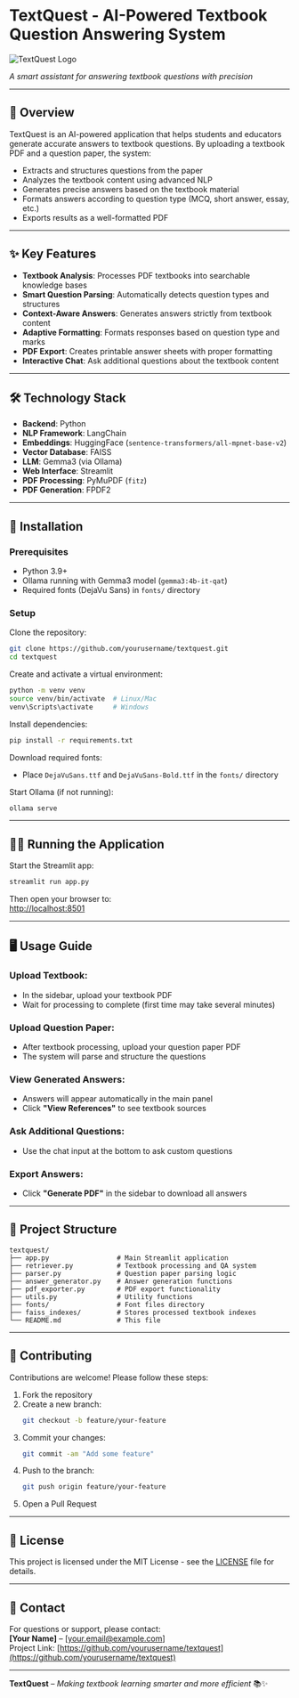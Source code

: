 
# TextQuest - AI-Powered Textbook Question Answering System

![TextQuest Logo](logo.png)

*A smart assistant for answering textbook questions with precision*

---

## 📖 Overview

TextQuest is an AI-powered application that helps students and educators generate accurate answers to textbook questions. By uploading a textbook PDF and a question paper, the system:

- Extracts and structures questions from the paper  
- Analyzes the textbook content using advanced NLP  
- Generates precise answers based on the textbook material  
- Formats answers according to question type (MCQ, short answer, essay, etc.)  
- Exports results as a well-formatted PDF

---

## ✨ Key Features

- **Textbook Analysis**: Processes PDF textbooks into searchable knowledge bases  
- **Smart Question Parsing**: Automatically detects question types and structures  
- **Context-Aware Answers**: Generates answers strictly from textbook content  
- **Adaptive Formatting**: Formats responses based on question type and marks  
- **PDF Export**: Creates printable answer sheets with proper formatting  
- **Interactive Chat**: Ask additional questions about the textbook content

---

## 🛠️ Technology Stack

- **Backend**: Python  
- **NLP Framework**: LangChain  
- **Embeddings**: HuggingFace (`sentence-transformers/all-mpnet-base-v2`)  
- **Vector Database**: FAISS  
- **LLM**: Gemma3 (via Ollama)  
- **Web Interface**: Streamlit  
- **PDF Processing**: PyMuPDF (`fitz`)  
- **PDF Generation**: FPDF2

---

## 🚀 Installation

### Prerequisites

- Python 3.9+  
- Ollama running with Gemma3 model (`gemma3:4b-it-qat`)  
- Required fonts (DejaVu Sans) in `fonts/` directory

### Setup

Clone the repository:

```bash
git clone https://github.com/yourusername/textquest.git
cd textquest
```

Create and activate a virtual environment:

```bash
python -m venv venv
source venv/bin/activate  # Linux/Mac
venv\Scripts\activate     # Windows
```

Install dependencies:

```bash
pip install -r requirements.txt
```

Download required fonts:

- Place `DejaVuSans.ttf` and `DejaVuSans-Bold.ttf` in the `fonts/` directory

Start Ollama (if not running):

```bash
ollama serve
```

---

## 🏃‍♂️ Running the Application

Start the Streamlit app:

```bash
streamlit run app.py
```

Then open your browser to:  
[http://localhost:8501](http://localhost:8501)

---

## 🖥️ Usage Guide

### Upload Textbook:

- In the sidebar, upload your textbook PDF  
- Wait for processing to complete (first time may take several minutes)

### Upload Question Paper:

- After textbook processing, upload your question paper PDF  
- The system will parse and structure the questions

### View Generated Answers:

- Answers will appear automatically in the main panel  
- Click **"View References"** to see textbook sources

### Ask Additional Questions:

- Use the chat input at the bottom to ask custom questions

### Export Answers:

- Click **"Generate PDF"** in the sidebar to download all answers

---

## 📂 Project Structure

```
textquest/
├── app.py                 # Main Streamlit application
├── retriever.py           # Textbook processing and QA system
├── parser.py              # Question paper parsing logic
├── answer_generator.py    # Answer generation functions
├── pdf_exporter.py        # PDF export functionality
├── utils.py               # Utility functions
├── fonts/                 # Font files directory
├── faiss_indexes/         # Stores processed textbook indexes
└── README.md              # This file
```

---

## 🤝 Contributing

Contributions are welcome! Please follow these steps:

1. Fork the repository  
2. Create a new branch:  
   ```bash
   git checkout -b feature/your-feature
   ```
3. Commit your changes:  
   ```bash
   git commit -am "Add some feature"
   ```
4. Push to the branch:  
   ```bash
   git push origin feature/your-feature
   ```
5. Open a Pull Request

---

## 📜 License

This project is licensed under the MIT License - see the [LICENSE](LICENSE) file for details.

---

## 📧 Contact

For questions or support, please contact:  
**[Your Name]** – [your.email@example.com]  
Project Link: [https://github.com/yourusername/textquest](https://github.com/yourusername/textquest)

---

**TextQuest** – *Making textbook learning smarter and more efficient* 📚✨
